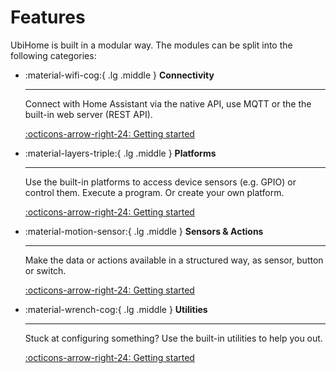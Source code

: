# Features

UbiHome is built in a modular way. The modules can be split into the following categories:

<div class="grid cards" markdown>

-   :material-wifi-cog:{ .lg .middle } __Connectivity__

    ---

    Connect with Home Assistant via the native API, use MQTT or the the built-in web server (REST API).

    [:octicons-arrow-right-24: Getting started](./connectivity/index.md)

-   :material-layers-triple:{ .lg .middle } __Platforms__

    ---

    Use the built-in platforms to access device sensors (e.g. GPIO) or control them. Execute a program. Or create your own platform. 

    [:octicons-arrow-right-24: Getting started](./platforms/index.md)

-   :material-motion-sensor:{ .lg .middle } __Sensors & Actions__

    ---

    Make the data or actions available in a structured way, as sensor, button or switch.

    [:octicons-arrow-right-24: Getting started](./components/index.md)


-   :material-wrench-cog:{ .lg .middle } __Utilities__

    ---

    Stuck at configuring something? Use the built-in utilities to help you out.

    [:octicons-arrow-right-24: Getting started](./utilities/index.md)

</div>